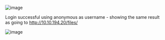 
![image](https://github.com/user-attachments/assets/62099454-1c6d-49c7-ad40-118f62f32e98)


Login successful using anonymous as username - showing the same result as going to http://10.10.194.20/files/

![image](https://github.com/user-attachments/assets/a262527a-6217-4034-a30b-4cacf208489d)

